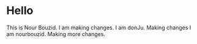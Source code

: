 # Hello
This is Nour Bouzid. I am making changes.
I am donJu. Making changes
I am nourbouzid. Making more changes.
